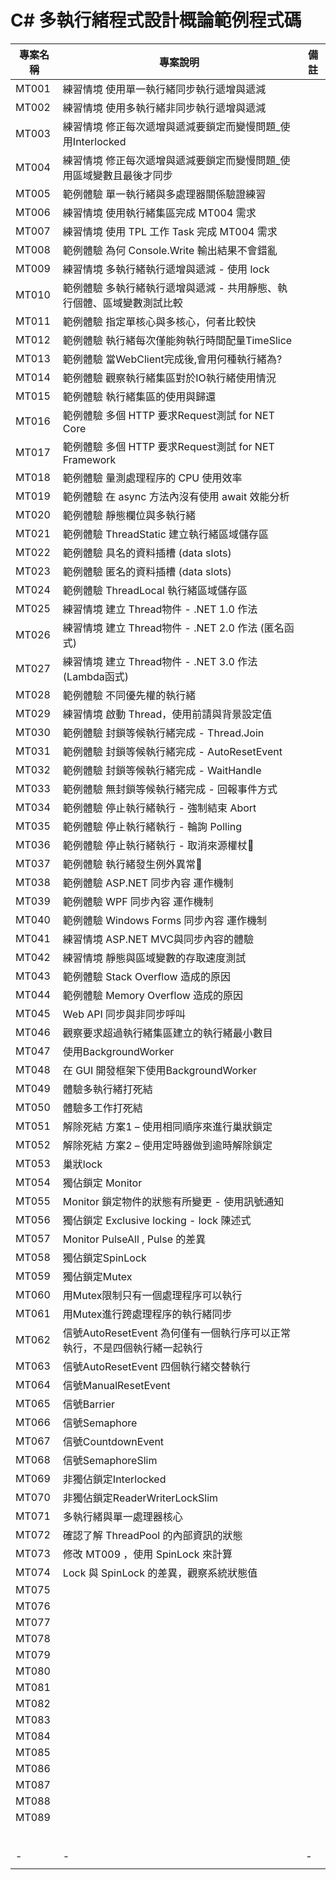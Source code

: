 # C# 多執行緒程式設計概論範例程式碼

|專案名稱|專案說明|備註|
|-|-|-|
|MT001|練習情境 使用單一執行緒同步執行遞增與遞減||
|MT002|練習情境 使用多執行緒非同步執行遞增與遞減||
|MT003|練習情境 修正每次遞增與遞減要鎖定而變慢問題_使用Interlocked||
|MT004|練習情境 修正每次遞增與遞減要鎖定而變慢問題_使用區域變數且最後才同步||
|MT005|範例體驗 單一執行緒與多處理器關係驗證練習||
|MT006|練習情境 使用執行緒集區完成 MT004 需求||
|MT007|練習情境 使用 TPL 工作 Task 完成 MT004 需求||
|MT008|範例體驗 為何 Console.Write 輸出結果不會錯亂||
|MT009|練習情境 多執行緒執行遞增與遞減 - 使用 lock||
|MT010|範例體驗 多執行緒執行遞增與遞減 - 共用靜態、執行個體、區域變數測試比較||
|MT011|範例體驗 指定單核心與多核心，何者比較快||
|MT012|範例體驗 執行緒每次僅能夠執行時間配量TimeSlice||
|MT013|範例體驗 當WebClient完成後,會用何種執行緒為?||
|MT014|範例體驗 觀察執行緒集區對於IO執行緒使用情況||
|MT015|範例體驗 執行緒集區的使用與歸還||
|MT016|範例體驗 多個 HTTP 要求Request測試 for NET Core||
|MT017|範例體驗 多個 HTTP 要求Request測試 for NET Framework||
|MT018|範例體驗 量測處理程序的 CPU 使用效率||
|MT019|範例體驗 在 async 方法內沒有使用 await 效能分析||
|MT020|範例體驗 靜態欄位與多執行緒||
|MT021|範例體驗 ThreadStatic 建立執行緒區域儲存區||
|MT022|範例體驗 具名的資料插槽 (data slots)||
|MT023|範例體驗 匿名的資料插槽 (data slots)||
|MT024|範例體驗 ThreadLocal<T> 執行緒區域儲存區||
|MT025|練習情境 建立 Thread物件 - .NET 1.0 作法||
|MT026|練習情境 建立 Thread物件 - .NET 2.0 作法 (匿名函式)||
|MT027|練習情境 建立 Thread物件 - .NET 3.0 作法 (Lambda函式)||
|MT028|範例體驗 不同優先權的執行緒||
|MT029|練習情境 啟動 Thread，使用前請與背景設定值||
|MT030|範例體驗 封鎖等候執行緒完成 - Thread.Join||
|MT031|範例體驗 封鎖等候執行緒完成 - AutoResetEvent||
|MT032|範例體驗 封鎖等候執行緒完成 - WaitHandle||
|MT033|範例體驗 無封鎖等候執行緒完成 - 回報事件方式||
|MT034|範例體驗 停止執行緒執行 - 強制結束 Abort||
|MT035|範例體驗 停止執行緒執行 - 輪詢 Polling ||
|MT036|範例體驗 停止執行緒執行 - 取消來源權杖||
|MT037|範例體驗 執行緒發生例外異常||
|MT038|範例體驗 ASP.NET 同步內容 運作機制||
|MT039|範例體驗 WPF 同步內容 運作機制||
|MT040|範例體驗 Windows Forms 同步內容 運作機制||
|MT041|練習情境 ASP.NET MVC與同步內容的體驗||
|MT042|練習情境 靜態與區域變數的存取速度測試||
|MT043|範例體驗 Stack Overflow 造成的原因||
|MT044|範例體驗 Memory Overflow 造成的原因||
|MT045|Web API 同步與非同步呼叫||
|MT046|觀察要求超過執行緒集區建立的執行緒最小數目||
|MT047|使用BackgroundWorker||
|MT048|在 GUI 開發框架下使用BackgroundWorker||
|MT049|體驗多執行緒打死結||
|MT050|體驗多工作打死結||
|MT051|解除死結 方案1 – 使用相同順序來進行巢狀鎖定||
|MT052|解除死結 方案2 – 使用定時器做到逾時解除鎖定||
|MT053|巢狀lock||
|MT054|獨佔鎖定 Monitor||
|MT055|Monitor 鎖定物件的狀態有所變更 - 使用訊號通知||
|MT056|獨佔鎖定 Exclusive locking - lock 陳述式||
|MT057|Monitor PulseAll , Pulse 的差異||
|MT058|獨佔鎖定SpinLock||
|MT059|獨佔鎖定Mutex||
|MT060|用Mutex限制只有一個處理程序可以執行||
|MT061|用Mutex進行跨處理程序的執行緒同步||
|MT062|信號AutoResetEvent 為何僅有一個執行序可以正常執行，不是四個執行緒一起執行||
|MT063|信號AutoResetEvent 四個執行緒交替執行||
|MT064|信號ManualResetEvent||
|MT065|信號Barrier||
|MT066|信號Semaphore||
|MT067|信號CountdownEvent||
|MT068|信號SemaphoreSlim||
|MT069|非獨佔鎖定Interlocked||
|MT070|非獨佔鎖定ReaderWriterLockSlim||
|MT071|多執行緒與單一處理器核心||
|MT072|確認了解 ThreadPool 的內部資訊的狀態||
|MT073|修改 MT009 ，使用 SpinLock 來計算||
|MT074|Lock 與 SpinLock 的差異，觀察系統狀態值||
|MT075|||
|MT076|||
|MT077|||
|MT078|||
|MT079|||
|MT080|||
|MT081|||
|MT082|||
|MT083|||
|MT084|||
|MT085|||
|MT086|||
|MT087|||
|MT088|||
|MT089|||
||||
||||
||||
||||
||||
||||
|-|-|-|
||||


